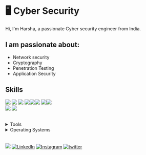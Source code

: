 # 🖥 Cyber Security

Hi, I'm Harsha, a passionate Cyber security engineer from India.

## I am passionate about:

- Network security
- Cryptography
- Penetration Testing
- Application Security
## Skills

<img src="https://img.shields.io/badge/PHP-ff7851" /> <img src="https://img.shields.io/badge/HTML-44b2fb" /> <img src="https://img.shields.io/badge/CSS3 -ffc742" /> 
<img src="https://img.shields.io/badge/Javascript -563d7c" /><img src="https://img.shields.io/badge/Python -41b883" /><img src="https://img.shields.io/badge/Networking -FF0000"/>  <img src="https://img.shields.io/badge/Linux -1cc4b4" /><img src="https://img.shields.io/badge/Scripting -FF0000" />  
<img src="https://img.shields.io/badge/mySQL -ff7b19" /> <img src="https://img.shields.io/badge/unix -30a8fe" />

</br>
<details>
	<summary>Tools</summary>
	<ul>
    	<li>Metasploit</li>
		<li>Burp suite</li>
		<li>Nmap</li>
		<li>Wireshark</li>
    </ul>

</details>

<details>
	<summary>Operating Systems</summary>
	<ul>
		<li>Windows</li>
        <li>Linux</li>
	</ul>
</details>
</br>
</br>
<a href="https://harsha-ambati.github.io/Harsha/"><img src="https://img.shields.io/badge/MY-portfolio"/></a>
<a href="https://www.linkedin.com/in/harsha-ambati/"><img src="https://img.shields.io/badge/LinkedIn-%230077B5.svg?&style=flat-square&logo=linkedin&logoColor=white" alt="LinkedIn"></a>
<a href="https://www.instagram.com/harsha.ambati/"><img src="https://img.shields.io/badge/Instagram-%23E4405F.svg?&style=flat-square&logo=instagram&logoColor=white" alt="Instagram"></a>
<a href="https://twitter.com/harsha0x01"><img src="https://img.shields.io/badge/Twitter-%231877F2.svg?&style=flat-square&logo=twitter&logoColor=white" alt="twitter"></a>
